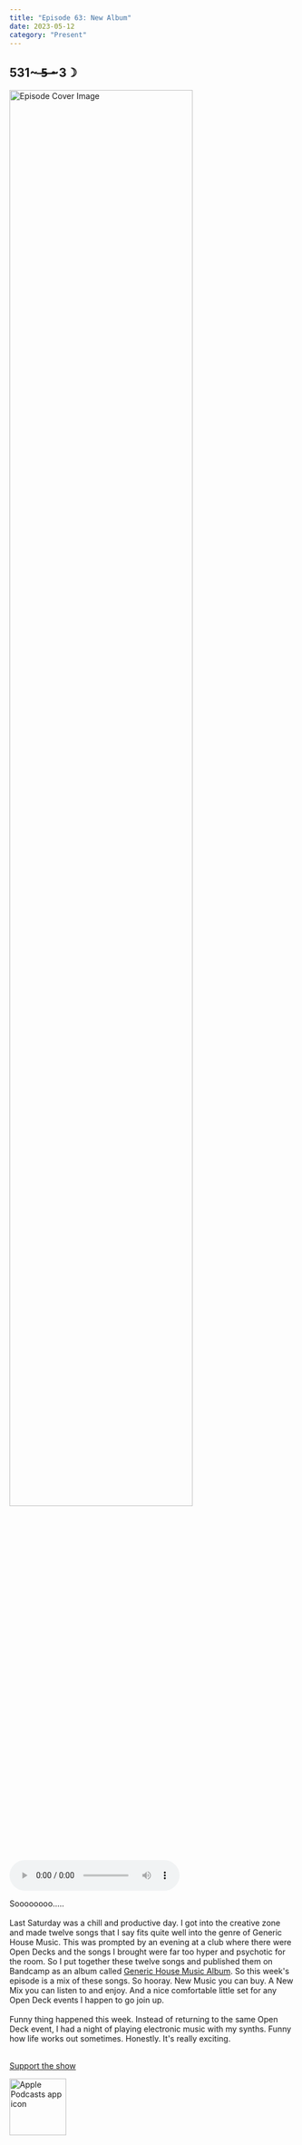 ```yaml
---
title: "Episode 63: New Album"
date: 2023-05-12
category: "Present"
---
```

## 531~ ̶5̶ ̶~3☽
<img src="https://artwork.captivate.fm/b399d17f-ce1b-464a-ad9f-91985dfa10a8/60854458c4d1acdf4e1c2f79c4137142.jpg" alt="Episode Cover Image" width=80%/>
<audio controls>
  <source src="https://podcasts.captivate.fm/media/b6a7586d-b4c6-456a-bdb7-36f7cca17971/12838072-episode-63-new-album.mp3" type="audio/mpeg">
  Your browser does not support the audio element.
</audio>

<p>Soooooooo.....<br/><br/>Last Saturday was a chill and productive day. I got into the creative zone and made twelve songs that I say fits quite well into the genre of Generic House Music. This was prompted by an evening at a club where there were Open Decks and the songs I brought were far too hyper and psychotic for the room. So I put together these twelve songs and published them on Bandcamp as an album called <a href='https://music.n8k99.com/album/generic-house-music-album'>Generic House Music Album</a>. So this week&apos;s episode is a mix of these songs. So hooray. New Music you can buy. A New Mix you can listen to and enjoy. And a nice comfortable little set for any Open Deck events I happen to go join up. <br/><br/>Funny thing happened this week. Instead of returning to the same Open Deck event, I had a night of playing electronic music with my synths. Funny how life works out sometimes. Honestly. It&apos;s really exciting. <br/><br/></p><a rel="payment" href="https://www.paypal.com/donate/?hosted_button_id=WX3GRUK5BHJLS">Support the show</a>

<a href="https://podcasts.apple.com/us/podcast/living-room-music/id1608791560?tscg=30200&itsct=podcast_box_appicon&ls=1&mttnsubad=1608791560" style="display: inline-block;"><img src="https://toolbox.marketingtools.apple.com/api/v2/badges/app-icon-podcasts/standard/en-us" alt="Apple Podcasts app icon" style="width: 100px; height: 100px; vertical-align: middle; object-fit: contain;" /></a>
    